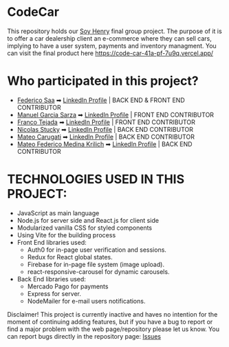# CodeCar
This repository holds our [Soy Henry](https://www.soyhenry.com/) final group project. The purpose of it is to offer a car dealership client an e-commerce where they can sell cars, implying to have a user system, payments and inventory managment.
You can visit the final product here https://code-car-41a-pf-7u9q.vercel.app/
# Who participated in this project?
 * [Federico Saa](https://github.com/saja04) ➡ [LinkedIn Profile](https://www.linkedin.com/in/federico-saa-4ab74b297/) | BACK END & FRONT END CONTRIBUTOR
 * [Manuel Garcia Sarza](https://github.com/manuelgarciasarza) ➡ [LinkedIn Profile](https://www.linkedin.com/in/mgarciasarza/) | FRONT END CONTRIBUTOR
 * [Franco Tejada](https://github.com/FrancoNos) ➡ [LinkedIn Profile](https://www.linkedin.com/in/franco-tejada-427ab2250/) | FRONT END CONTRIBUTOR
 * [Nicolas Stucky](https://github.com/NicolasStucky) ➡ [LinkedIn Profile](https://www.linkedin.com/in/nicolas-stucky-972b9827a/) | BACK END CONTRIBUTOR
 * [Mateo Carugati](https://github.com/Mateo-Carugati) ➡ [LinkedIn Profile](https://www.linkedin.com/in/mateo-fidel-carugati-8625b4272/) | BACK END CONTRIBUTOR
 * [Mateo Federico Medina Krilich](https://github.com/huevexxxx) ➡ [LinkedIn Profile](https://www.linkedin.com/in/mateo-federico-medina-krilich/) | BACK END CONTRIBUTOR

# TECHNOLOGIES USED IN THIS PROJECT:
  * JavaScript as main language
  * Node.js for server side and React.js for client side
  * Modularized vanilla CSS for styled components
  * Using Vite for the building process
  * Front End libraries used:
    - Auth0 for in-page user verification and sessions.
    - Redux for React global states.
    - Firebase for in-page file system (image upload).
    - react-responsive-carousel for dynamic carousels.
  * Back End libraries used:
    - Mercado Pago for payments
    - Express for server.
    - NodeMailer for e-mail users notifications.
   
Disclaimer! This project is currently inactive and haves no intention for the moment of continuing adding features, but if you have a bug to report or find a major problem with the web page/repository please let us know.
You can report bugs directly in the repository page: [Issues](https://github.com/saja04/codeCar-41a-PF/issues) 


